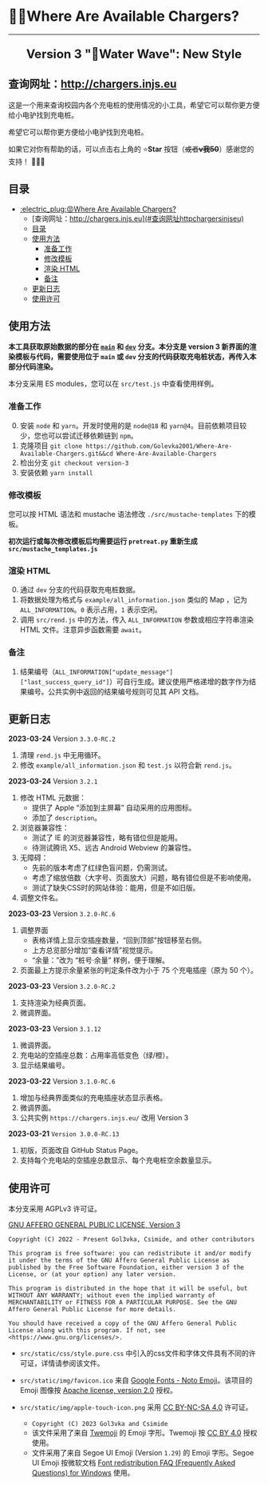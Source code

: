 # :electric_plug::rage:Where Are Available Chargers?

---

<p align="center" style="font-size: 1.5rem; font-weight:bold;">Version 3 "🌊Water Wave": New Style</p>

## 查询网址：<http://chargers.injs.eu>

这是一个用来查询校园内各个充电桩的使用情况的小工具，希望它可以帮你更方便给小电驴找到充电桩。

希望它可以帮你更方便给小电驴找到充电桩。

如果它对你有帮助的话，可以点击右上角的 :star:**Star** 按钮（~~或者**v我50**~~）感谢您的支持！ :tada::tada::tada:

## 目录
- [:electric\_plug::rage:Where Are Available Chargers?](#electric_plugragewhere-are-available-chargers)
  - [查询网址：http://chargers.injs.eu](#查询网址httpchargersinjseu)
  - [目录](#目录)
  - [使用方法](#使用方法)
    - [准备工作](#准备工作)
    - [修改模板](#修改模板)
    - [渲染 HTML](#渲染-html)
    - [备注](#备注)
  - [更新日志](#更新日志)
  - [使用许可](#使用许可)


## 使用方法

**本工具获取原始数据的部分在 [`main`](https://github.com/Golevka2001/Where-Are-Available-Chargers/tree/main) 和 [`dev`](https://github.com/Golevka2001/Where-Are-Available-Chargers/tree/dev) 分支。本分支是 version 3 新界面的渲染模板与代码，需要使用位于 `main` 或 `dev` 分支的代码获取充电桩状态，再传入本部分代码渲染。**

本分支采用 ES modules，您可以在 `src/test.js` 中查看使用样例。

### 准备工作
0. 安装 `node` 和 `yarn`。开发时使用的是 `node@18` 和 `yarn@4`。目前依赖项目较少，您也可以尝试迁移依赖链到 `npm`。
1. 克隆项目 `git clone https://github.com/Golevka2001/Where-Are-Available-Chargers.git&&cd Where-Are-Available-Chargers`
2. 检出分支 `git checkout version-3`
3. 安装依赖 `yarn install` 

### 修改模板
您可以按 HTML 语法和 mustache 语法修改 `./src/mustache-templates` 下的模板。

**初次运行或每次修改模板后均需要运行 `pretreat.py` 重新生成 `src/mustache_templates.js`**

### 渲染 HTML
0. 通过 `dev` 分支的代码获取充电桩数据。
1. 将数据处理为格式与 `example/all_information.json` 类似的 Map ，记为 `ALL_INFORMATION`。`0` 表示占用，`1` 表示空闲。
2. 调用 `src/rend.js` 中的方法，传入 `ALL_INFORMATION` 参数或相应字符串渲染 HTML 文件。注意异步函数需要 `await`。

### 备注
1. 结果编号（`ALL_INFORMATION["update_message"]["last_success_query_id"]`）可自行生成。建议使用严格递增的数字作为结果编号。公共实例中返回的结果编号规则可见其 API 文档。

## 更新日志

**2023-03-24** Version `3.3.0-RC.2`
1. 清理 `rend.js` 中无用循环。
2. 修改 `example/all_information.json` 和 `test.js` 以符合新 `rend.js`。

**2023-03-24** Version `3.2.1`
1. 修改 HTML 元数据：
   - 提供了 Apple “添加到主屏幕” 自动采用的应用图标。
   - 添加了 `description`。
2. 浏览器兼容性：
   - 测试了 IE 的浏览器兼容性，略有错位但是能用。
   - 待测试腾讯 X5、远古 Android Webview 的兼容性。
3. 无障碍：
   - 先前的版本考虑了红绿色盲问题，仍需测试。
   - 考虑了缩放倍数（大字号、页面放大）问题，略有错位但是不影响使用。
   - 测试了缺失CSS时的网站体验：能用，但是不如旧版。
4. 调整文件名。

**2023-03-23** Version `3.2.0-RC.6`
1. 调整界面
   - 表格详情上显示空插座数量，“回到顶部”按钮移至右侧。
   - 上方总览部分增加“查看详情”视觉提示。
   - “余量：”改为 “桩号·余量” 样例，便于理解。
2. 页面最上方提示余量紧张的判定条件改为小于 75 个充电插座（原为 50 个）。

**2023-03-23** Version `3.2.0-RC.2`
1. 支持渲染为经典页面。
2. 微调界面。

**2023-03-23** Version `3.1.12`
1. 微调界面。
2. 充电站的空插座总数：占用率高低变色（绿/橙）。
3. 显示结果编号。

**2023-03-22** Version `3.1.0-RC.6`
1. 增加与经典界面类似的充电插座状态显示表格。
2. 微调界面。
3. 公共实例 `https://chargers.injs.eu/` 改用 Version 3

**2023-03-21** `Version 3.0.0-RC.13`
1. 初版，页面改自 GitHub Status Page。
2. 支持每个充电站的空插座总数显示、每个充电桩空余数量显示。


## 使用许可

本分支采用 AGPLv3 许可证。 

[GNU AFFERO GENERAL PUBLIC LICENSE, Version 3](https://www.gnu.org/licenses/agpl-3.0.html)

```
Copyright (C) 2022 - Present Gol3vka, Csimide, and other contributors

This program is free software: you can redistribute it and/or modify it under the terms of the GNU Affero General Public License as published by the Free Software Foundation, either version 3 of the License, or (at your option) any later version.

This program is distributed in the hope that it will be useful, but WITHOUT ANY WARRANTY; without even the implied warranty of MERCHANTABILITY or FITNESS FOR A PARTICULAR PURPOSE. See the GNU Affero General Public License for more details.

You should have received a copy of the GNU Affero General Public License along with this program. If not, see <https://www.gnu.org/licenses/>.
```


- `src/static/css/style.pure.css` 中引入的css文件和字体文件具有不同的许可证，详情请参阅该文件。

- `src/static/img/favicon.ico` 来自 [Google Fonts - Noto Emoji](https://github.com/googlefonts/noto-emoji)。该项目的 Emoji 图像按 [Apache license, version 2.0](http://www.apache.org/licenses/LICENSE-2.0) 授权。

- `src/static/img/apple-touch-icon.png` 采用 [CC BY-NC-SA 4.0](https://creativecommons.org/licenses/by-nc-sa/4.0/) 许可证。
  - `Copyright (C) 2023 Gol3vka and Csimide`
  - 该文件采用了来自 [Twemoji](https://github.com/twitter/twemoji) 的 Emoji 字形。Twemoji 按 [CC BY 4.0](https://creativecommons.org/licenses/by/4.0/) 授权使用。
  - 文件采用了来自 Segoe UI Emoji (Version `1.29`) 的 Emoji 字形。Segoe UI Emoji 按微软文档 [Font redistribution FAQ (Frequently Asked Questions) for Windows](https://learn.microsoft.com/en-us/typography/fonts/font-faq) 使用。
